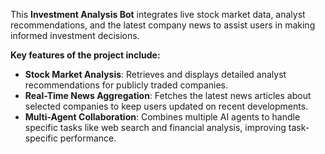  This **Investment Analysis Bot** integrates live stock market data, analyst recommendations, and the latest company news to assist users in making informed investment decisions.

 **Key features of the project include:**

+ **Stock Market Analysis**: Retrieves and displays detailed analyst recommendations for publicly traded companies.
+ **Real-Time News Aggregation**: Fetches the latest news articles about selected companies to keep users updated on recent developments.
+ **Multi-Agent Collaboration**: Combines multiple AI agents to handle specific tasks like web search and financial analysis, improving task-specific performance.
